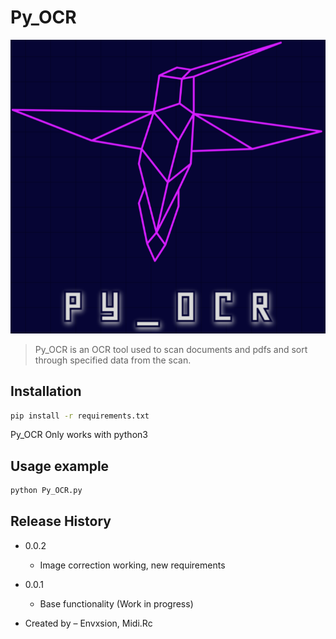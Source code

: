 # Py_OCR

<p align="center"><img src="assets\logo.png"></p>

> Py_OCR is an OCR tool used to scan documents and pdfs and sort through specified data from the scan.


## Installation



```sh
pip install -r requirements.txt
```
Py_OCR Only works with python3

## Usage example

```sh
python Py_OCR.py 
```

## Release History

* 0.0.2
    * Image correction working, new requirements
* 0.0.1
    * Base functionality (Work in progress)



* Created by – Envxsion, Midi.Rc




